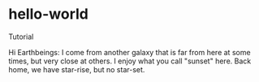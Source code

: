 # hello-world
Tutorial

Hi Earthbeings:
I come from another galaxy that is far from here at some times, but very close at others. I enjoy what you call "sunset" here. Back home, we have star-rise, but no star-set.
